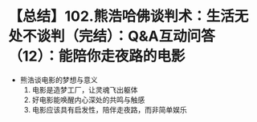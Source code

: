 # 【总结】102.熊浩哈佛谈判术：生活无处不谈判（完结）：Q&A互动问答（12）：能陪你走夜路的电影

-   熊浩谈电影的梦想与意义
    1.  电影是造梦工厂，让灵魂飞出躯体
    2.  好电影能唤醒内心深处的共鸣与触感
    3.  电影应该具有启发性，陪伴走夜路，而非简单娱乐